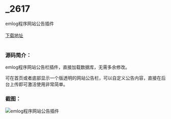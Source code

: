 # _2617
emlog程序网站公告插件
<br/></br>
[下载地址](https://www.uuid2.com/2617.html "下载地址")
<br/></br>
<h3>源码简介：</h3>
<p>emlog程序网站公告栏插件，直接加载数据库，无需多余修改。<p>
<p>可在首页或者底部显示一个版透明的网站公告栏，可以自定义公告内容，直接在后台上传即可激活使用非常简单。<p>
<h3>截图：</h3>
<img src="https://www.uuid2.com/wp-content/uploads/img/202105/5cd2832233.png" alt="emlog程序网站公告插件">
